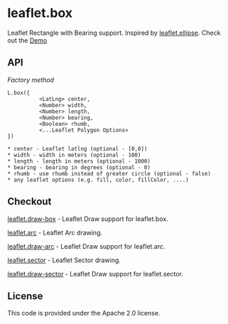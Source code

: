 # leaflet.box
Leaflet Rectangle with Bearing support. Inspired by [leaflet.ellipse](https://github.com/jdfergason/Leaflet.Ellipse). Check out the [Demo](https://jjwtay.github.io/leaflet.box/)

## API

*Factory method*

    L.box({
              <LatLng> center,
              <Number> width,
              <Number> length,
              <Number> bearing,
              <Boolean> rhumb,
              <...Leaflet Polygon Options>
    })

    * center - Leaflet latlng (optional - [0,0])
    * width - width in meters (optional - 100)
    * length - length in meters (optional - 1000)
    * bearing - bearing in degrees (optional - 0)
    * rhumb - use rhumb instead of greater circle (optional - false)
    * any leaflet options (e.g. fill, color, fillColor, ....)

## Checkout

[leaflet.draw-box](https://github.com/jjwtay/Leaflet.draw-box) - Leaflet Draw support for leaflet.box.

[leaflet.arc](https://github.com/jjwtay/leaflet.arc) - Leaflet Arc drawing.

[leaflet.draw-arc](https://github.com/jjwtay/leaflet.draw-arc) - Leaflet Draw support for leaflet.arc.

[leaflet.sector](https://github.com/jjwtay/leaflet.sector) - Leaflet Sector drawing.

[leaflet.draw-sector](https://github.com/jjwtay/leaflet.draw-sector) - Leaflet Draw support for leaflet.sector.


## License

This code is provided under the Apache 2.0 license.
